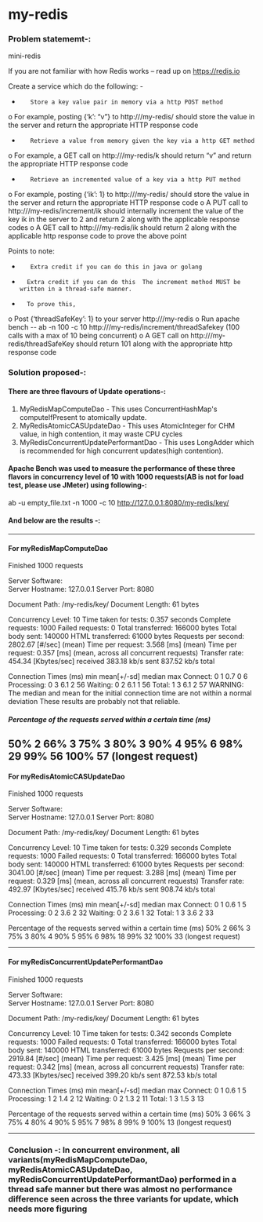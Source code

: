 # my-redis

### Problem statememt-:
mini-redis

If you are not familiar with how Redis works – read up on https://redis.io
 
Create a service which do the following: - 
 
-        Store a key value pair in memory via a http POST method
o    For example, posting {‘k’: “v”} to http://<localhost>/my-redis/ should store the value in the server and return the appropriate HTTP response code
-        Retrieve a value from memory given the key via a http GET method
o    For example, a GET call on  http://<localhost>/my-redis/k should return “v” and return the appropriate HTTP response code
-        Retrieve an incremented value of a key via a http PUT method
o    For example, posting {‘ik’: 1} to http://<localhost>/my-redis/ should store the value in the server and return the appropriate HTTP response code
o    A PUT call to http://<localhost>/my-redis/increment/ik should internally increment the value of the key ik in the server to 2 and return 2 along with the applicable response codes
o    A GET call to http://<localhost>/my-redis/ik should return 2 along with the applicable http response code to prove the above point
 
Points to note:
-        Extra credit if you can do this in java or golang
-       Extra credit if you can do this  The increment method MUST be written in a thread-safe manner. 
-       To prove this, 
 
o    Post {‘threadSafeKey’: 1} to your server http://<localhost>/my-redis
o    Run apache bench -- ab -n 100 -c 10 http://<localhost>/my-redis/increment/threadSafekey  (100 calls with a max of 10 being concurrent)
o    A GET call on http://<localhost>/my-redis/threadSafeKey should return 101 along with the appropriate http response code
 

 
 
### Solution proposed-:
 
#### There are three flavours of Update operations-:
1. MyRedisMapComputeDao - This uses ConcurrentHashMap's computeIfPresent to atomically update.
2. MyRedisAtomicCASUpdateDao - This uses AtomicInteger for CHM value, in high contention, it may waste CPU cycles
3. MyRedisConcurrentUpdatePerformantDao - This uses LongAdder which is recommended for high concurrent updates(high contention).

#### Apache Bench was used to measure the performance of these three flavors in concurrency level of 10 with 1000 requests(AB is not for load test, please use JMeter) using following-:

ab -u empty_file.txt -n 1000 -c 10 http://127.0.0.1:8080/my-redis/key/


#### And below are the results -:
-------------------------------------------------------------------------------------------
#### For myRedisMapComputeDao

Finished 1000 requests


Server Software:        
Server Hostname:        127.0.0.1
Server Port:            8080

Document Path:          /my-redis/key/
Document Length:        61 bytes

Concurrency Level:      10
Time taken for tests:   0.357 seconds
Complete requests:      1000
Failed requests:        0
Total transferred:      166000 bytes
Total body sent:        140000
HTML transferred:       61000 bytes
Requests per second:    2802.67 [#/sec] (mean)
Time per request:       3.568 [ms] (mean)
Time per request:       0.357 [ms] (mean, across all concurrent requests)
Transfer rate:          454.34 [Kbytes/sec] received
                        383.18 kb/s sent
                        837.52 kb/s total

Connection Times (ms)
              min  mean[+/-sd] median   max
Connect:        0    1   0.7      0       6
Processing:     0    3   6.1      2      56
Waiting:        0    2   6.1      1      56
Total:          1    3   6.1      2      57
WARNING: The median and mean for the initial connection time are not within a normal deviation
        These results are probably not that reliable.

##### Percentage of the requests served within a certain time (ms)
  50%      2
  66%      3
  75%      3
  80%      3
  90%      4
  95%      6
  98%     29
  99%     56
 100%     57 (longest request)
 -------------------------------------------------------------------------------------------

#### For myRedisAtomicCASUpdateDao

 Finished 1000 requests


Server Software:        
Server Hostname:        127.0.0.1
Server Port:            8080

Document Path:          /my-redis/key/
Document Length:        61 bytes

Concurrency Level:      10
Time taken for tests:   0.329 seconds
Complete requests:      1000
Failed requests:        0
Total transferred:      166000 bytes
Total body sent:        140000
HTML transferred:       61000 bytes
Requests per second:    3041.00 [#/sec] (mean)
Time per request:       3.288 [ms] (mean)
Time per request:       0.329 [ms] (mean, across all concurrent requests)
Transfer rate:          492.97 [Kbytes/sec] received
                        415.76 kb/s sent
                        908.74 kb/s total

Connection Times (ms)
              min  mean[+/-sd] median   max
Connect:        0    1   0.6      1       5
Processing:     0    2   3.6      2      32
Waiting:        0    2   3.6      1      32
Total:          1    3   3.6      2      33

Percentage of the requests served within a certain time (ms)
  50%      2
  66%      3
  75%      3
  80%      4
  90%      5
  95%      6
  98%     18
  99%     32
 100%     33 (longest request)

-------------------------------------------------------------------------------------------
#### For myRedisConcurrentUpdatePerformantDao

Finished 1000 requests


Server Software:        
Server Hostname:        127.0.0.1
Server Port:            8080

Document Path:          /my-redis/key/
Document Length:        61 bytes

Concurrency Level:      10
Time taken for tests:   0.342 seconds
Complete requests:      1000
Failed requests:        0
Total transferred:      166000 bytes
Total body sent:        140000
HTML transferred:       61000 bytes
Requests per second:    2919.84 [#/sec] (mean)
Time per request:       3.425 [ms] (mean)
Time per request:       0.342 [ms] (mean, across all concurrent requests)
Transfer rate:          473.33 [Kbytes/sec] received
                        399.20 kb/s sent
                        872.53 kb/s total

Connection Times (ms)
              min  mean[+/-sd] median   max
Connect:        0    1   0.6      1       5
Processing:     1    2   1.4      2      12
Waiting:        0    2   1.3      2      11
Total:          1    3   1.5      3      13

Percentage of the requests served within a certain time (ms)
  50%      3
  66%      3
  75%      4
  80%      4
  90%      5
  95%      7
  98%      8
  99%      9
 100%     13 (longest request)


-------------------------------------------------------------------------------------------

### Conclusion -: In concurrent environment, all variants(myRedisMapComputeDao, myRedisAtomicCASUpdateDao, myRedisConcurrentUpdatePerformantDao) performed in a thread safe manner but there was almost no performance difference seen across the three variants for update, which needs more figuring
